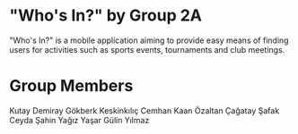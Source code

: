 # "Who's In?" by Group 2A
 "Who's In?" is a mobile application aiming to provide easy means of finding users for activities such as sports events, tournaments and club meetings.
 
# Group Members
 Kutay Demiray
 Gökberk Keskinkılıç
 Cemhan Kaan Özaltan
 Çağatay Şafak
 Ceyda Şahin
 Yağız Yaşar
 Gülin Yılmaz
 
 
